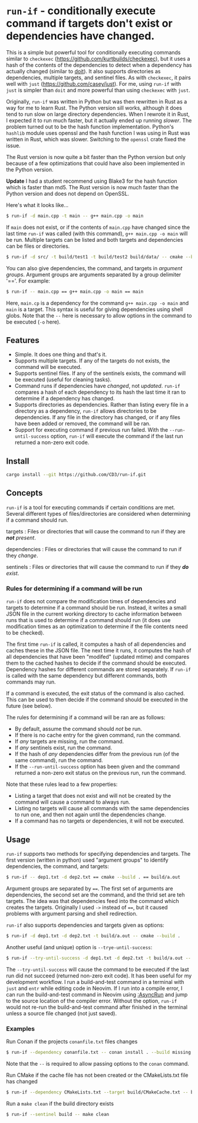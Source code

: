# `run-if` - conditionally execute command if targets don't exist or dependencies have changed.

This is a simple but powerful tool for conditionally executing commands similar to `checkexec`
(https://github.com/kurtbuilds/checkexec), but it uses a hash of the
contents of the dependencies to detect when a dependency has actually changed (similar to
[doit](https://pydoit.org/)). It also supports directories as dependencies,
multiple targets, and sentinel files. As with `checkexec`, it pairs well with `just`
(https://github.com/casey/just). For me, using `run-if` with `just` is simpler
than `doit` and more powerful than using `checkexec` with `just`.

Originally, `run-if` was written in Python but was then rewritten in Rust as a way for me to learn Rust. The
Python version sill works, although it does tend to run slow on large directory dependencies. When I rewrote it in Rust, I expected
it to run much faster, but it actually ended up running _slower_. The problem turned out to be the hash function implementation.
Python's `hashlib` module uses openssl and the hash function I was using in Rust was written in Rust, which was slower. Switching
to the `openssl` crate fixed the issue.

The Rust version is now quite a bit faster than the Python version but only because of a few optimizations that
could have also been implemented in the Python version.

**Update** I had a student recommend using Blake3 for the hash function which is faster than md5. The
Rust version is now much faster than the Python version and does not depend on OpenSSL.

Here's what it looks like...

```bash
$ run-if -d main.cpp -t main -- g++ main.cpp -o main
```

If `main` does not exist, or if the contents of `main.cpp` have changed since the last time `run-if` was called (with this command),
`g++ main.cpp -o main` will be run.
Multiple targets can be listed and both targets and dependencies can be files or directories.

```bash
$ run-if -d src/ -t build/test1 -t build/test2 build/data/ -- cmake --build build
```

You can also give dependencies, the command, and targets in _argument groups_. Argument groups are arguments separated by a group delimiter '=='.
For example:

```bash
$ run-if -- main.cpp == g++ main.cpp -o main == main
```

Here, `main.cp` is a dependency for the command `g++ main.cpp -o main` and `main` is a target. This syntax is useful for giving dependencies using shell globs.
Note that the `--` here is necessary to allow options in the command to be executed (`-o` here).

## Features

- Simple. It does one thing and that's it.
- Supports multiple targets. If any of the targets do not exists, the command will be executed.
- Supports sentinel files. If any of the sentinels exists, the command will be executed (useful for cleaning tasks).
- Command runs if dependencies have _changed_, not _updated_. `run-if` compares a hash of each dependency to its hash the last time it ran to determine if a dependency has changed.
- Supports directories as dependencies. Rather than listing every file in a directory as a dependency, `run-if` allows directories to be dependencies. If any file in the directory has changed, or if any files have been added or removed, the command will be ran.
- Support for executing command if previous run failed. With the `--run-until-success` option, `run-if` will execute the command if the last run returned a non-zero exit code.

## Install

```bash
cargo install --git https://github.com/CD3/run-if.git
```

## Concepts

`run-if` is a tool for executing commands if certain conditions are met. Several different types of files/directories are considered when
determining if a command should run.

targets
: Files or directories that will cause the command to run if they are _**not** present_.

dependencies
: Files or directories that will cause the command to run if they _change_.

sentinels
: Files or directories that will cause the command to run if they _**do** exist_.



### Rules for determining if a command will be run

`run-if` does not compare the modification times of dependencies and targets to determine if a command should be run. Instead, it writes a small JSON
file in the current working directory to cache information between runs that is used to determine if a command should run
(it does use modification times as an optimization to determine if the file contents need to be checked).

The first time `run-if` is called, it computes a hash of all dependencies and caches these in the JSON file.
The next time it runs, it computes the hash of all dependencies that have been "modifed" (updated mtime) and
compares them to the cached hashes to decide if the command should be executed.
Dependency hashes for different commands are stored separately.
If `run-if` is called with the same dependency but different commands, both commands may run.

If a command is executed, the exit status of the command is also cached. This can be used to then decide if the command should be executed in the future (see below).

The rules for determining if a command will be ran are as follows:

- By default, assume the command should _not_ be run.
- If there is no cache entry for the given command, run the command.
- If _any_ targets are missing, run the command.
- If _any_ sentinels exist, run the command.
- If the hash of _any_ dependencies differ from the previous run (of the same command), run the command.
- If the `--run-until-success` option has been given and the command returned a non-zero exit status on the previous run, run the command.

Note that these rules lead to a few properties:

- Listing a target that does not exist and will not be created by the command will cause a command to always run.
- Listing no targets will cause all commands with the same dependencies to run one, and then not again until the dependencies change.
- If a command has no targets or dependencies, it will not be executed.

## Usage


`run-if` supports two methods for specifying dependencies and targets. The first version (written in python) used "argument groups" to identify dependencies, the command, and targets:


```bash
$ run-if -- dep1.txt -d dep2.txt == cmake --build . == build/a.out 
```

Argument groups are separated by `==`. The first set of arguments are dependencies, the second set are the command, and the thrid set are teh targets. The idea was that
dependencies feed into the command which creates the targets. Originally I used `->` instead of `==`, but it caused problems with argument parsing and shell redirection.

`run-if` also supports dependencies and targets given as options:

```bash
$ run-if -d dep1.txt -d dep2.txt -t build/a.out -- cmake --build .
```

Another useful (and unique) option is `--trye-until-success`:

```bash
$ run-if --try-until-success -d dep1.txt -d dep2.txt -t build/a.out -- cmake --build .
```

The `--try-until-success` will cause the command to be executed if the last run did not succeed (returned non-zero exit code).
It has been useful for my development workflow. I run a build-and-test command in a terminal with `just` and `entr` while editing
code in Neovim. If I run into a compile error, I can run the build-and-test command in Neovim using [:AsyncRun](https://github.com/skywind3000/asyncrun.vim)
and jump to the source location of the compiler error. Without the option, `run-if` would not re-run the build-and-test command after finished in the
terminal unless a source file changed (not just saved).

### Examples

Run Conan if the projects `conanfile.txt` files changes

```bash
$ run-if --dependency conanfile.txt -- conan install . --build missing
```
Note that the `--` is required to allow passing options to the `conan` command.

Run CMake if the cache file has not been created or the CMakeLists.txt file has changed
```bash
$ run-if --dependency CMakeLists.txt --target build/CMakeCache.txt -- bash -c 'cd build && cmake ..'
```

Run a `make clean` if the build directory exists
```bash
$ run-if --sentinel build -- make clean
```
